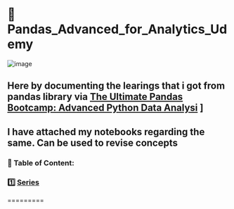# 🐼 Pandas_Advanced_for_Analytics_Udemy


![image](https://github.com/DeepanRaju-exe/Pandas_Advanced_for_Analytics_Udemy/assets/68472546/28e5f86a-007e-4278-91be-3bc968d315f3)



## Here by documenting the learings that i got from pandas library via [The Ultimate Pandas Bootcamp: Advanced Python Data Analysi](https://www.udemy.com/course/the-ultimate-pandas-bootcamp-advanced-python-data-analysis/) ]
## I have attached my notebooks regarding the same. Can be used to revise concepts



### 📖 Table of Content:

### 1️⃣ [Series](https://github.com/DeepanRaju-exe/Pandas_Advanced_for_Analytics_Udemy/blob/main/Series1%262.ipynb)
=========


